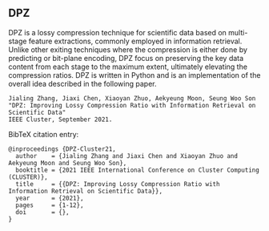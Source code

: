 ## DPZ

DPZ is a lossy compression technique for scientific data based on multi-stage feature extractions, commonly employed in information retrieval. Unlike other exiting techniques where the compression is either done by predicting or bit-plane encoding, DPZ focus on preserving the key data content from each stage to the maximum extent, ultimately elevating the compression ratios. DPZ is written in Python and is an implementation of the overall idea described in the following paper.

````
Jialing Zhang, Jiaxi Chen, Xiaoyan Zhuo, Aekyeung Moon, Seung Woo Son
"DPZ: Improving Lossy Compression Ratio with Information Retrieval on Scientific Data"
IEEE Cluster, September 2021.
````
BibTeX citation entry:
```
@inproceedings {DPZ-Cluster21,
  author    = {Jialing Zhang and Jiaxi Chen and Xiaoyan Zhuo and Aekyeung Moon and Seung Woo Son},
  booktitle = {2021 IEEE International Conference on Cluster Computing (CLUSTER)}, 
  title     = {{DPZ: Improving Lossy Compression Ratio with Information Retrieval on Scientific Data}},
  year      = {2021},
  pages     = {1-12},
  doi       = {},
}
````
